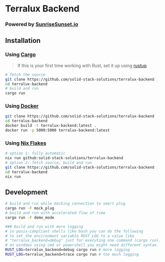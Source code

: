# Terralux Backend
### Powered by [SunriseSunset.io](https://sunrisesunset.io)

## Installation

### Using [Cargo](https://doc.rust-lang.org/cargo/getting-started/installation.html)
> If this is your first time working with Rust, set it up using [rustup](https://rustup.rs)
```sh
# fetch the source
git clone https://github.com/solid-stack-solutions/terralux-backend
cd terralux-backend
# build and run
cargo run
```

### Using [Docker](https://www.docker.com/)
```sh
git clone https://github.com/solid-stack-solutions/terralux-backend
cd terralux-backend
docker build -t terralux-backend:latest .
docker run -p 5000:5000 terralux-backend:latest
```

### Using [Nix Flakes](https://wiki.nixos.org/wiki/Flakes)
```sh
# option 1: fully automatic
nix run github:solid-stack-solutions/terralux-backend
# option 2: fetch source, build and run
git clone https://github.com/solid-stack-solutions/terralux-backend
cd terralux-backend
nix run
```

## Development

```sh
# build and run while mocking connection to smart plug
cargo run -F mock_plug
# build and run with accelerated flow of time
cargo run -F demo_mode

### build and run with more logging
# in posix-compliant shells like bash you can do the following
# to set the environment variable RUST_LOG to a value like
# "terralux_backend=debug" just for executing one command (cargo run).
# on windows using cmd or powershell you might need different syntax.
RUST_LOG=terralux_backend=debug cargo run # more logging
RUST_LOG=terralux_backend=trace cargo run # too much logging
```
